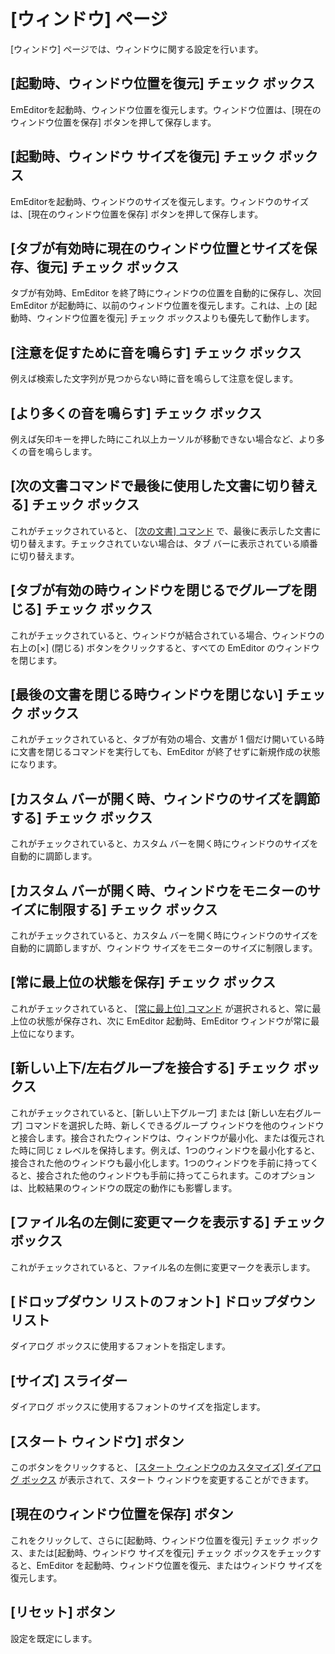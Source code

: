 # \[ウィンドウ\] ページ

\[ウィンドウ\] ページでは、ウィンドウに関する設定を行います。

## \[起動時、ウィンドウ位置を復元\] チェック ボックス

EmEditorを起動時、ウィンドウ位置を復元します。ウィンドウ位置は、\[現在のウィンドウ位置を保存\]
ボタンを押して保存します。

## \[起動時、ウィンドウ サイズを復元\] チェック ボックス

EmEditorを起動時、ウィンドウのサイズを復元します。ウィンドウのサイズは、\[現在のウィンドウ位置を保存\] ボタンを押して保存します。

## \[タブが有効時に現在のウィンドウ位置とサイズを保存、復元\] チェック ボックス

タブが有効時、EmEditor を終了時にウィンドウの位置を自動的に保存し、次回 EmEditor が起動時に、以前のウィンドウ位置を復元します。これは、上の \[起動時、ウィンドウ位置を復元\] チェック ボックスよりも優先して動作します。

## \[注意を促すために音を鳴らす\] チェック ボックス

例えば検索した文字列が見つからない時に音を鳴らして注意を促します。

## \[より多くの音を鳴らす\] チェック ボックス

例えば矢印キーを押した時にこれ以上カーソルが移動できない場合など、より多くの音を鳴らします。

## \[次の文書コマンドで最後に使用した文書に切り替える\] チェック ボックス

これがチェックされていると、 [\[次の文書\] コマンド](../../../cmd/window/next_window) で、最後に表示した文書に切り替えます。チェックされていない場合は、タブ バーに表示されている順番に切り替えます。

## \[タブが有効の時ウィンドウを閉じるでグループを閉じる\] チェック ボックス

これがチェックされていると、ウィンドウが結合されている場合、ウィンドウの右上の\[×\] (閉じる) ボタンをクリックすると、すべての EmEditor のウィンドウを閉じます。

## \[最後の文書を閉じる時ウィンドウを閉じない\] チェック ボックス

これがチェックされていると、タブが有効の場合、文書が 1 個だけ開いている時に文書を閉じるコマンドを実行しても、EmEditor
が終了せずに新規作成の状態になります。

## \[カスタム バーが開く時、ウィンドウのサイズを調節する\] チェック ボックス

これがチェックされていると、カスタム バーを開く時にウィンドウのサイズを自動的に調節します。

## \[カスタム バーが開く時、ウィンドウをモニターのサイズに制限する\] チェック ボックス

これがチェックされていると、カスタム バーを開く時にウィンドウのサイズを自動的に調節しますが、ウィンドウ サイズをモニターのサイズに制限します。

## \[常に最上位の状態を保存\] チェック ボックス

これがチェックされていると、 [\[常に最上位\] コマンド](../../../cmd/window/window_always_top) が選択されると、常に最上位の状態が保存され、次に EmEditor 起動時、EmEditor ウィンドウが常に最上位になります。

## \[新しい上下/左右グループを接合する\] チェック ボックス

これがチェックされていると、\[新しい上下グループ\] または \[新しい左右グループ\] コマンドを選択した時、新しくできるグループ ウィンドウを他のウィンドウと接合します。接合されたウィンドウは、ウィンドウが最小化、または復元された時に同じ z レベルを保持します。例えば、1つのウィンドウを最小化すると、接合された他のウィンドウも最小化します。1つのウィンドウを手前に持ってくると、接合された他のウィンドウも手前に持ってこられます。このオプションは、比較結果のウィンドウの既定の動作にも影響します。

## \[ファイル名の左側に変更マークを表示する\] チェック ボックス

これがチェックされていると、ファイル名の左側に変更マークを表示します。

## \[ドロップダウン リストのフォント\] ドロップダウン リスト

ダイアログ ボックスに使用するフォントを指定します。

## \[サイズ\] スライダー

ダイアログ ボックスに使用するフォントのサイズを指定します。

## \[スタート ウィンドウ\] ボタン

このボタンをクリックすると、 [\[スタート ウィンドウのカスタマイズ\] ダイアログ ボックス](../../customize_start/index) が表示されて、スタート ウィンドウを変更することができます。

## \[現在のウィンドウ位置を保存\] ボタン

これをクリックして、さらに\[起動時、ウィンドウ位置を復元\] チェック ボックス、または\[起動時、ウィンドウ サイズを復元\] チェック ボックスをチェックすると、EmEditor
を起動時、ウィンドウ位置を復元、またはウィンドウ サイズを復元します。

## \[リセット\] ボタン

設定を既定にします。

